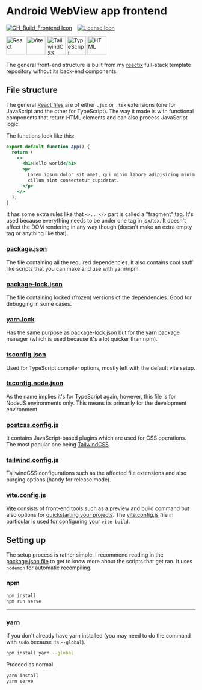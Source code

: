 # Android WebView app frontend

[![GH_Build_Frontend Icon]][GH_Build Status]&emsp;[![License Icon]][LICENSE]

[GH_Build_Frontend Icon]: https://img.shields.io/github/actions/workflow/status/1git2clone/task-scheduler/frontend.yml?branch=main
[GH_Build Status]: https://github.com/1git2clone/task-scheduler/actions?query=branch%3Amaster
[License Icon]: https://img.shields.io/badge/license-MIT-blue.svg
[LICENSE]: LICENSE

<!-- markdownlint-disable MD033 -->
<p>
  <img
    height="50px"
    src="https://codeberg.org/1Kill2Steal/skill-icons/raw/branch/main/icons/React-Dark.svg"
    alt="React"
  />
  <img
    height="50px"
    src="https://codeberg.org/1Kill2Steal/skill-icons/raw/branch/main/icons/Vite-Dark.svg"
    alt="Vite"
  />
  <img
    height="50px"
    src="https://codeberg.org/1Kill2Steal/skill-icons/raw/branch/main/icons/TailwindCSS-Dark.svg"
    alt="TailwindCSS"
  />
  <img
    height="50px"
    src="https://codeberg.org/1Kill2Steal/skill-icons/raw/branch/main/icons/TypeScript.svg"
    alt="TypeScript"
  />
  <img
    height="50px"
    src="https://codeberg.org/1Kill2Steal/skill-icons/raw/branch/main/icons/HTML.svg"
    alt="HTML"
  />
</p>
<!-- markdownlint-enable MD033 -->

The general front-end structure is built from my
[reactix](https://github.com/1Git2Clone/reactix/tree/main/frontend) full-stack
template repository without its back-end components.

## File structure

The general [React
files](https://react.dev/learn/writing-markup-with-jsx#jsx-putting-markup-into-javascript)
are of either `.jsx` or `.tsx` extensions (one for
JavaScript and the other for TypeScript). The way it made is with functional
components that return HTML elements and can also process JavaScript logic.

The functions look like this:

```jsx
export default function App() {
  return (
    <>
      <h1>Hello world</h1>
      <p>
        Lorem ipsum dolor sit amet, qui minim labore adipisicing minim sint
        cillum sint consectetur cupidatat.
      </p>
    </>
  );
}
```

It has some extra rules like that `<>...</>` part is called a "fragment" tag.
It's used because everything needs to be under one tag in jsx/tsx. It doesn't
affect the DOM rendering in any way though (doesn't make an extra empty tag or
anything like that).

### [package.json](package.json)

The file containing all the required dependencies. It also contains cool stuff
like scripts that you can make and use with yarn/npm.

### [package-lock.json](package-lock.json)

The file containing locked (frozen) versions of the dependencies. Good for
debugging in some cases.

### [yarn.lock](yarn.lock)

Has the same purpose as [package-lock.json](./package-lock.json) but for the
yarn package manager (which is used because it's a lot quicker than npm).

### [tsconfig.json](tsconfig.json)

Used for TypeScript compiler options, mostly left with the default vite setup.

### [tsconfig.node.json](tsconfig.node.json)

As the name implies it's for TypeScript again, however, this file is for NodeJS
environments only. This means its primarily for the development environment.

### [postcss.config.js](postcss.config.js)

It contains JavaScript-based plugins which are used for CSS operations. The
most popular one being [TailwindCSS](https://tailwindcss.com/).

### [tailwind.config.js](tailwind.config.js)

TailwindCSS configurations such as the affected file extensions and also
purging options (handy for release mode).

### [vite.config.js](vite.config.js)

[Vite](https://vitejs.dev/) consists of front-end tools such as a preview and
build command but also options for [quickstarting your
projects](https://vitejs.dev/guide/#scaffolding-your-first-vite-project). The
[vite.config.js](vite.config.ts) file in particular is used for configuring
your `vite build`.

## Setting up

The setup process is rather simple. I recommend reading in the [package.json
file](package.json) to get to know more about the scripts that get ran. It uses
`nodemon` for automatic recompiling.

### npm

```sh
npm install
npm run serve
```

---

### yarn

If you don't already have yarn installed (you may need to do the command with
`sudo` because its `--global`).

```sh
npm install yarn --global
```

Proceed as normal.

```sh
yarn install
yarn serve
```
